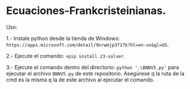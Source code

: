 # Ecuaciones-Frankcristeinianas.

Uso:

1.- Instale python desde la tienda de Windows: `https://apps.microsoft.com/detail/9nrwmjp3717k?hl=en-us&gl=US`.

2.- Ejecute el comando: `>pip install z3-solver`.

3.- Ejecute el comando dentro del directorio: `python '.\BNNV5.py'` para ejecutar el archivo `BNNV5.py` de este repositorio. Asegúrese q la ruta de la cmd es la misma q la de este archivo al ejecutar el comando.
